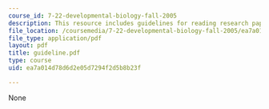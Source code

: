 ```yaml
---
course_id: 7-22-developmental-biology-fall-2005
description: This resource includes guidelines for reading research papers.
file_location: /coursemedia/7-22-developmental-biology-fall-2005/ea7a014d78d6d2e05d7294f2d5b8b23f_guideline.pdf
file_type: application/pdf
layout: pdf
title: guideline.pdf
type: course
uid: ea7a014d78d6d2e05d7294f2d5b8b23f

---
```

None